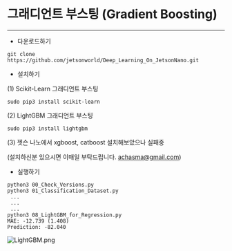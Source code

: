 # 그래디언트 부스팅 (Gradient Boosting) 
***

* 다운로드하기
```
git clone https://github.com/jetsonworld/Deep_Learning_On_JetsonNano.git
```

* 설치하기

(1) Scikit-Learn 그래디언트 부스팅 
```
sudo pip3 install scikit-learn
```
 
(2) LightGBM 그래디언트 부스팅
```
sudo pip3 install lightgbm
```

(3) 젯슨 나노에서 xgboost, catboost 설치해보았으나 실패중
 
 (설치하신분 있으시면 이매일 부탁드립니다. achasma@gmail.com)


* 실행하기
```
python3 00_Check_Versions.py
python3 01_Classification_Dataset.py
 ...
 ...
 ...
python3 08_LightGBM_for_Regression.py
MAE: -12.739 (1.408)
Prediction: -82.040
```

![LightGBM.png](https://raw.githubusercontent.com/jetsonworld/Deep_Learning_On_JetsonNano/master/06_Gradient_Boosting/LightGBM.png)
